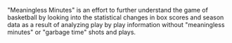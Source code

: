 "Meaningless Minutes" is an effort to further understand the game of basketball by looking into the statistical changes in box scores and season data as a result of analyzing play by play information without "meaningless minutes" or "garbage time" shots and plays.
